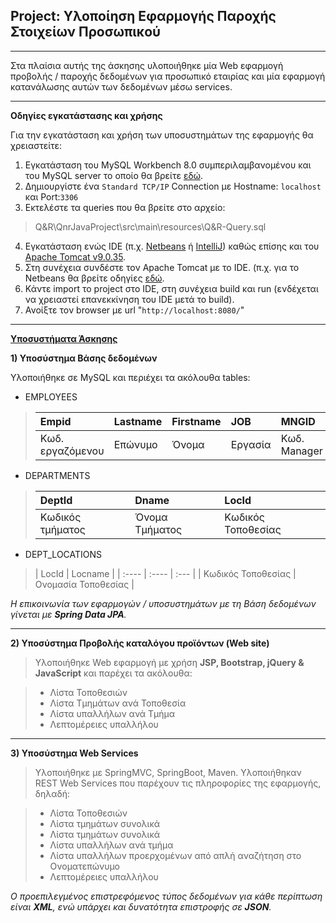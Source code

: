 ﻿Project: Υλοποίηση Εφαρμογής Παροχής Στοιχείων Προσωπικού
---------------------------------------------------------

----------

Στα πλαίσια αυτής της άσκησης υλοποιήθηκε μία Web εφαρμογή προβολής / παροχής δεδομένων για προσωπικό εταιρίας και μία εφαρμογή κατανάλωσης αυτών των δεδομένων μέσω services.


----------

**Οδηγίες εγκατάστασης και χρήσης**

Για την εγκατάσταση και χρήση των υποσυστημάτων της εφαρμογής θα χρειαστείτε:

1. Εγκατάσταση του MySQL Workbench 8.0 συμπεριλαμβανομένου και του MySQL server το οποίο θα βρείτε [εδώ](https://dev.mysql.com/downloads/mysql/). 
2. Δημιουργίστε ένα `Standard TCP/IP` Connection με Hostname: `localhost` και Port:`3306`
3. Εκτελέστε τα queries που θα βρείτε στο αρχείο: 
>Q&R\QnrJavaProject\src\main\resources\Q&R-Query.sql

4. Εγκατάσταση ενώς IDE (π.χ. [Netbeans](https://netbeans.org) ή [IntelliJ](https://www.jetbrains.com/idea/)) καθώς επίσης και του [Apache Tomcat v9.0.35](http://tomcat.apache.org). 
5. Στη συνέχεια συνδέστε τον Apache Tomcat με το IDE. (π.χ. για το Netbeans θα βρείτε οδηγίες [εδώ](https://javapointers.com/how-to/add-tomcat-server-netbeans/).
6. Κάντε import το project στο IDE, στη συνέχεια build και run (ενδέχεται να χρειαστεί επανεκκίνηση του IDE μετά το build).
7. Ανοίξτε τον browser με url "`http://localhost:8080/`"

----------


<u>**Υποσυστήματα Άσκησης**</u>

**1) Υποσύστημα Βάσης δεδομένων**

Υλοποιήθηκε σε  MySQL και περιέχει τα ακόλουθα tables:

- EMPLOYEES

>| Empid | Lastname | Firstname  | JOB | MNGID | HIREDATE | SALARY | COMM | DEPTID |
>| :-------- | :----------- | :----------- | :--- | :-------- | :----------- | :--------- | :------- | :-------- |
>| Κωδ. εργαζόμενου| Επώνυμο |  Όνομα    | Εργασία | Κωδ. Manager | Ημ/ία Πρόσληψης | Ετήσιος Μισθός | Ετήσιες Προμήθειες | Κωδ. Τμήματος |


- DEPARTMENTS

>| DeptId | Dname | LocId
>| :------- | :-------- | :---- | 
>| Κωδικός τμήματος | Όνομα Τμήματος | Κωδικός Τοποθεσίας |


- DEPT_LOCATIONS

>| LocId | Locname |
>| :---- | :---- | :--- | 
>| Κωδικός Τοποθεσίας | Ονομασία Τοποθεσίας |

*Η επικοινωνία των εφαρμογών / υποσυστημάτων  με τη Βάση δεδομένων γίνεται με **Spring Data JPA**.*


----------


**2) Υποσύστημα Προβολής καταλόγου προϊόντων (Web site)**

>Υλοποιήθηκε Web εφαρμογή με χρήση **JSP, Bootstrap, jQuery & JavaScript** και παρέχει τα ακόλουθα:

>- Λίστα Τοποθεσιών
>- Λίστα Τμημάτων ανά Τοποθεσία
>- Λίστα υπαλλήλων ανά Τμήμα
>- Λεπτομέρειες υπαλλήλου


----------


**3) Υποσύστημα Web Services**

> Υλοποιήθηκε με SpringMVC, SpringBoot, Maven.
>Υλοποιήθηκαν REST Web Services που παρέχουν τις πληροφορίες της εφαρμογής, δηλαδή:

>- Λίστα Τοποθεσιών
>- Λίστα τμημάτων συνολικά
>- Λίστα τμημάτων συνολικά
>- Λίστα υπαλλήλων ανά τμήμα
>- Λίστα υπαλλήλων προερχομένων από απλή αναζήτηση στο Ονοματεπώνυμο
>- Λεπτομέρειες υπαλλήλου

*Ο προεπιλεγμένος επιστρεφόμενος τύπος δεδομένων για κάθε περίπτωση είναι **XML**, ενώ υπάρχει και δυνατότητα επιστροφής σε **JSON**.*